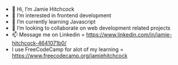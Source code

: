- 👋 Hi, I’m Jamie Hitchcock
- 👀 I’m interested in frontend development
- 🌱 I’m currently learning Javascript
- 💞️ I’m looking to collaborate on web development related projects
- 📫 Message me on Linkedin = https://www.linkedin.com/in/jamie-hitchcock-4641071b0/
- I use FreeCodeCamp for alot of my learning = https://www.freecodecamp.org/jamiehitchcock
